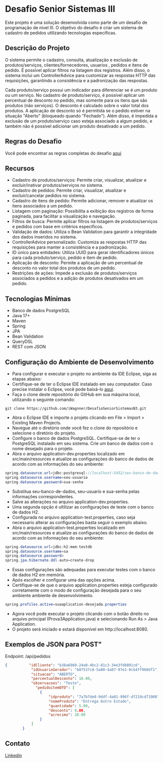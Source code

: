 # Desafio Senior Sistemas III

Este projeto é uma solução desenvolvida como parte de um desafio de programação de nível III. O objetivo do desafio é criar um sistema de cadastro de pedidos utilizando tecnologias específicas.

## Descrição do Projeto

O sistema permite o cadastro, consulta, atualização e exclusão de produtos/serviços, clientes/fornecedores, usuarios , pedidos e itens de pedido. É possível aplicar filtros na listagem dos registros. Além disso, o sistema inclui um ControllerAdvice para customizar as respostas HTTP das requisições, garantindo a consistência e a padronização das respostas.

Cada produto/serviço possui um indicador para diferenciar se é um produto ou um serviço. No cadastro de produto/serviço, é possível aplicar um percentual de desconto no pedido, mas somente para os itens que são produtos (não serviços). O desconto é calculado sobre o valor total dos produtos. A aplicação de desconto só é permitida se o pedido estiver na situação "Aberto" (bloqueado quando "Fechado"). Além disso, é impedida a exclusão de um produto/serviço caso esteja associado a algum pedido, e também não é possível adicionar um produto desativado a um pedido.

## Regras do Desafio

Você pode encontrar as regras completas do desafio [aqui](https://github.com/iWagnner/DesafioSeniorSistemasN3/blob/main/src/main/resources/Doc/1-DESAFIO%20DE%20BACKEND%20JAVA%20PARA%20ERP%20.pdf)

## Recursos

- Cadastro de produtos/serviços: Permite criar, visualizar, atualizar e excluir/inativar produtos/serviços no sistema.
- Cadastro de pedidos: Permite criar, visualizar, atualizar e excluir/cancelar pedidos no sistema.
- Cadastro de itens de pedido: Permite adicionar, remover e atualizar os itens associados a um pedido.
- Listagem com paginação: Possibilita a exibição dos registros de forma paginada, para facilitar a visualização e navegação.
- Filtros de busca: Permite aplicar filtros na listagem de produtos/serviços e pedidos com base em critérios específicos.
- Validação de dados: Utiliza o Bean Validation para garantir a integridade dos dados inseridos no sistema.
- ControllerAdvice personalizado: Customiza as respostas HTTP das requisições para manter a consistência e a padronização.
- ID único para entidades: Utiliza UUID para gerar identificadores únicos para cada produto/serviço, pedido e item de pedido.
- Aplicação de desconto: Permite a aplicação de um percentual de desconto no valor total dos produtos de um pedido.
- Restrições de ações: Impede a exclusão de produtos/serviços associados a pedidos e a adição de produtos desativados em um pedido.

## Tecnologias Mínimas

- Banco de dados PostgreSQL
- Java 17+
- Maven
- Spring
- JPA
- Bean Validation
- QueryDSL
- REST com JSON
  
## Configuração do Ambiente de Desenvolvimento
- Para configurar e executar o projeto no ambiente da IDE Eclipse, siga as etapas abaixo:
- Certifique-se de ter o Eclipse IDE instalado em seu computador. Caso precise instalar o Eclipse, você pode baixá-lo [aqui](eclipse.org).
- Faça o clone deste repositório do GitHub em sua máquina local, utilizando o seguinte comando:
```
git clone https://github.com/iWagnner/DesafioSeniorSistemasN3.git
```
- Abra o Eclipse IDE e importe o projeto clicando em File > Import > Existing Maven Projects.
- Navegue até o diretório onde você fez o clone do repositório e selecione o diretório do projeto.
- Configure o banco de dados PostgreSQL. Certifique-se de ter o PostgreSQL instalado em seu sistema. Crie um banco de dados com o nome desejado para o projeto.
- Abra o arquivo application-dev.properties localizado em src/main/resources e atualize as configurações do banco de dados de acordo com as informações do seu ambiente:
```java
spring.datasource.url=jdbc:postgresql://localhost:5432/seu-banco-de-dados
spring.datasource.username=seu-usuario
spring.datasource.password=sua-senha
```
- Substitua seu-banco-de-dados, seu-usuario e sua-senha pelas informações correspondentes.
- Salve as alterações no arquivo application-dev.properties.
- Uma segunda opção é ultilizar as configurações de teste com o banco de dados H2.
- Configurada no arquivo application-test.properties, caso seja necessario alterar as configurações basta seguir o exemplo abaixo.
- Abra o arquivo application-test.properties localizado em src/main/resources e atualize as configurações do banco de dados de acordo com as informações do seu ambiente:
 ```java
 spring.datasource.url=jdbc:h2:mem:testdb
 spring.datasource.username=sa
 spring.datasource.password=
 spring.jpa.hibernate.ddl-auto=create-drop
 ```
- Essas configurações são adequadas para executar testes com o banco de dados H2 em memória.
- Após escolher e configurar uma das opções acima.
- Certifique-se de que o arquivo application.properties esteja configurado corretamente com o modo de configuração desejada para o seu ambiente ambiente de desenvolvimento.
```java
spring.profiles.active=suaaplication-desejada.properties
```
- Agora você pode executar o projeto clicando com o botão direito no arquivo principal (Prova3Application.java) e selecionando Run As > Java Application.
- O projeto será iniciado e estará disponível em http://localhost:8080.

## Exemplos de JSON para POST"
Endpoint: /api/pedidos
```json
{          "idCliente": "b38a6960-24a0-4bc2-81c3-34e3fd8891c6",
            "idUsuarioGerador": "b07537c8-5a00-4a87-97e1-0cb4ff960df1",
            "situacao": "ABERTO",
            "percentualDesconto": 10.00,
            "observacoes": "Teste",
              "pedidoitemDTO": [
                {
                    "idproduto": "7a7b7de0-9ddf-4a01-996f-df219cd71908",
                    "nomeProduto": "Entrega Outro Estado",
                    "quantidade": 5.00,
                    "desconto": 0.00,
                    "acrecimo": 10.00
                }
            ]
        }
```
## Contato
[Linkedin](https://www.linkedin.com/in/wagner-ribeiro-256a221b2/)
